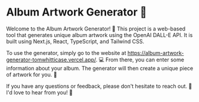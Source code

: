 # Album Artwork Generator 🎨

Welcome to the Album Artwork Generator! 🎉 This project is a web-based tool that generates unique album artwork using the OpenAI DALL-E API. It is built using Next.js, React, TypeScript, and Tailwind CSS.

To use the generator, simply go to the website at https://album-artwork-generator-tomwhitticase.vercel.app/. 💻 From there, you can enter some information about your album. The generator will then create a unique piece of artwork for you. 🎨

If you have any questions or feedback, please don't hesitate to reach out. 💬 I'd love to hear from you! 🎤
